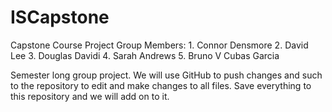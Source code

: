 # ISCapstone
Capstone Course Project
 Group Members:
    1. Connor Densmore
    2. David Lee
    3. Douglas Davidi
    4. Sarah Andrews
    5. Bruno V Cubas Garcia

Semester long group project. We will use GitHub to push changes and such to the repository to edit and make changes to all files. Save everything to this repository and we will add on to it.
